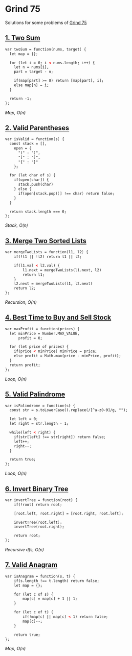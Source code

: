 # Grind 75

Solutions for some problems of [Grind 75](https://www.techinterviewhandbook.org/grind75)

## [1. Two Sum](https://leetcode.com/problems/two-sum/)

```HTML
var twoSum = function(nums, target) {
  let map = {};

  for (let i = 0; i < nums.length; i++) {
    let n = nums[i],
    part = target - n;

    if(map[part] >= 0) return [map[part], i];
    else map[n] = i;
  }

  return -1;
};
```

_Map, O(n)_

## [2. Valid Parentheses](https://leetcode.com/problems/valid-parentheses/)

```HTML
var isValid = function(s) {
  const stack = [],
    open = {
      "(" : ")",
      "[" : "]",
      "{" : "}"
    };

  for (let char of s) {
    if(open[char]) {
      stack.push(char)
    } else {
      if(open[stack.pop()] !== char) return false;
    }
  }

  return stack.length === 0;
};
```

_Stack, O(n)_

## [3. Merge Two Sorted Lists](https://leetcode.com/problems/merge-two-sorted-lists/)

```HTML
var mergeTwoLists = function(l1, l2) {
    if(!l1 || !l2) return l1 || l2;

    if(l1.val < l2.val) {
        l1.next = mergeTwoLists(l1.next, l2)
        return l1;
    }
    l2.next = mergeTwoLists(l1, l2.next)
    return l2;
};
```

_Recursion, O(n)_

## [4. Best Time to Buy and Sell Stock](https://leetcode.com/problems/best-time-to-buy-and-sell-stock/)

```HTML
var maxProfit = function(prices) {
  let minPrice = Number.MAX_VALUE,
      profit = 0;

  for (let price of prices) {
    if(price < minPrice) minPrice = price;
    else profit = Math.max(price - minPrice, profit);
  }
  return profit;
};
```

_Loop, O(n)_

## [5. Valid Palindrome](https://leetcode.com/problems/valid-palindrome/)

```HTML
var isPalindrome = function(s) {
  const str = s.toLowerCase().replace(/[^a-z0-9]/g, "");

  let left = 0;
  let right = str.length - 1;

  while(left < right) {
    if(str[left] !== str[right]) return false;
    left++;
    right--;
  }

  return true;
};
```

_Loop, O(n)_

## [6. Invert Binary Tree](https://leetcode.com/problems/invert-binary-tree/)

```HTML
var invertTree = function(root) {
    if(!root) return root;

    [root.left, root.right] = [root.right, root.left];

    invertTree(root.left);
    invertTree(root.right);

    return root;
};
```

_Recursive dfs, O(n)_

## [7. Valid Anagram](https://leetcode.com/problems/valid-anagram/)

```HTML
var isAnagram = function(s, t) {
    if(s.length !== t.length) return false;
    let map = {};

    for (let c of s) {
        map[c] = map[c] + 1 || 1;
    }

    for (let c of t) {
        if(!map[c] || map[c] < 1) return false;
        map[c]--;
    }

    return true;
};
```

_Map, O(n)_

